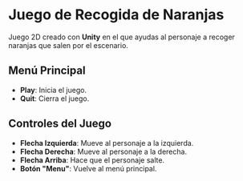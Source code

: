 # Juego de Recogida de Naranjas

Juego 2D creado con **Unity** en el que ayudas al personaje a recoger naranjas que salen por el escenario.

## Menú Principal

- **Play**: Inicia el juego.
- **Quit**: Cierra el juego.

## Controles del Juego

- **Flecha Izquierda**: Mueve al personaje a la izquierda.
- **Flecha Derecha**: Mueve al personaje a la derecha.
- **Flecha Arriba**: Hace que el personaje salte.
- **Botón "Menu"**: Vuelve al menú principal.